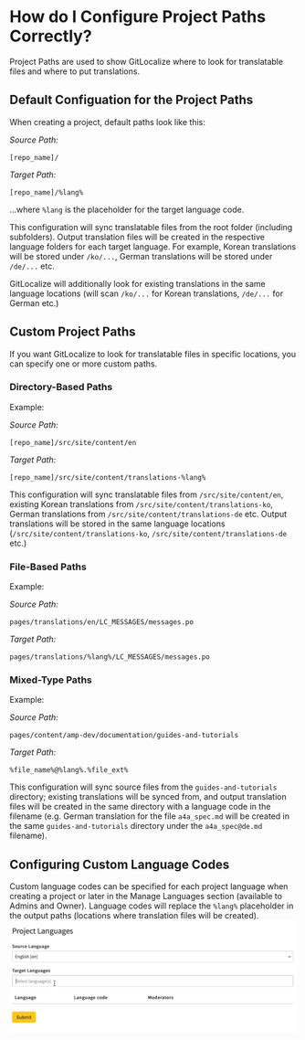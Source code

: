 # How do I Configure Project Paths Correctly?

Project Paths are used to show GitLocalize where to look for translatable files and where to put translations.


## Default Configuation for the Project Paths

When creating a project, default paths look like this:

*Source Path:*

```
[repo_name]/
```

*Target Path:*

```
[repo_name]/%lang%
```
...where `%lang` is the placeholder for the target language code.

This configuration will sync translatable files from the root folder (including subfolders). Output translation files will be created in the respective language folders for each target language. For example, Korean translations will be stored under `/ko/...`, German translations will be stored under `/de/...` etc.

GitLocalize will additionally look for existing translations in the same language locations (will scan `/ko/...` for Korean translations, `/de/...` for German etc.)

## Custom Project Paths

If you want GitLocalize to look for translatable files in specific locations, you can specify one or more custom paths.

### Directory-Based Paths

Example:

*Source Path:*
```
[repo_name]/src/site/content/en
```

*Target Path:*

```
[repo_name]/src/site/content/translations-%lang%
```

This configuration will sync translatable files from `/src/site/content/en`, existing Korean translations from `/src/site/content/translations-ko`, German translations from `/src/site/content/translations-de` etc. Output translations will be stored in the same language locations (`/src/site/content/translations-ko`,  `/src/site/content/translations-de` etc.)

### File-Based Paths

Example:

*Source Path:*

```
pages/translations/en/LC_MESSAGES/messages.po
```

*Target Path:*

```
pages/translations/%lang%/LC_MESSAGES/messages.po
```

### Mixed-Type Paths

Example:

*Source Path:*
```
pages/content/amp-dev/documentation/guides-and-tutorials
```

*Target Path:*

```
%file_name%@%lang%.%file_ext%
```

This configuration will sync source files from the `guides-and-tutorials` directory; existing translations will be synced from, and output translation files will be created in the same directory with a language code in the filename (e.g. German translation for the file `a4a_spec.md` will be created in the same `guides-and-tutorials` directory under the `a4a_spec@de.md` filename).

## Configuring Custom Language Codes

Custom language codes can be specified for each project language when creating a project or later in the Manage Languages section (available to Admins and Owner). Language codes will replace the `%lang%` placeholder in the output paths (locations where translation files will be created).
![Project Paths](/assets/img/project_paths/project_paths.gif)

